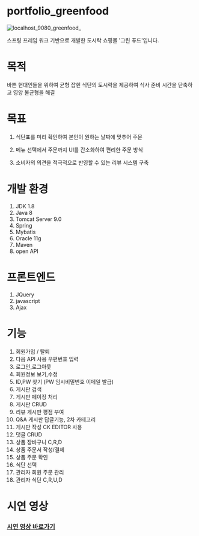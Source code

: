 # portfolio_greenfood
![localhost_9080_greenfood_](https://user-images.githubusercontent.com/57340601/79753798-76fb6d00-8351-11ea-893a-ed3867ed3aac.png)


스프링 프레임 워크 기반으로 개발한 도시락 쇼핑몰 '그린 푸드'입니다.



# 목적
바쁜 현대인들을 위하여 균형 잡힌 식단의 도시락을 제공하여  식사 준비 시간을 단축하고 영양 불균형을 해결

# 목표
1. 식단표를 미리 확인하여 본인이 원하는 날짜에 맞추어 주문

2. 메뉴 선택에서 주문까지 UI를 간소화하여 편리한 주문 방식

3. 소비자의 의견을 적극적으로 반영할 수 있는 리뷰 시스템 구축


# 개발 환경
1. JDK 1.8
2. Java 8
3. Tomcat Server 9.0
4. Spring
5. Mybatis
6. Oracle 11g 
7. Maven
8. open API 

# 프론트엔드
1. JQuery
2. javascript
3. Ajax


# 기능

1. 회원가입 / 탈퇴
2. 다음 API 사용 우편번호 입력
3. 로그인,로그아웃
4. 회원정보 보기,수정
5. ID,PW 찾기 (PW 임시비밀번호 이메일 발급)
6. 게시판 검색
7. 게시판 페이징 처리
8. 게시판 CRUD
9. 리뷰 게시판 평점 부여
10. Q&A 게시판 답글기능, 2차 카테고리
11. 게시판 작성 CK EDITOR 사용
12. 댓글 CRUD
13. 상품 장바구니 C,R,D
14. 상품 주문서 작성/결제
15. 상품 주문 확인
16. 식단 선택
17. 관리자 회원 주문 관리
18. 관리자 식단 C,R,U,D

# 시연 영상
### [시연 영상 바로가기][youtubelink]

[youtubelink]: https://www.youtube.com/watch?v=dniltAhiu-w "Go youtube"
